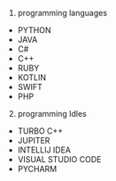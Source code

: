 1. programming languages
  - PYTHON
  - JAVA
  - C#
  - C++
  - RUBY
  - KOTLIN
  - SWIFT
  - PHP

 2. programming Idles
   * TURBO C++
   * JUPITER
   * INTELLIJ IDEA
   * VISUAL STUDIO CODE
   * PYCHARM
